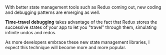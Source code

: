 With better state management tools such as Redux coming out, new coding and debugging patterns are emerging as well. 

**Time-travel debugging** takes advantage of the fact that Redux stores the successive states of your app to let you "travel" through them, simulating infinite undos and redos. 

As more developers embrace these new state management libraries, I expect this technique will become more and more popular. 